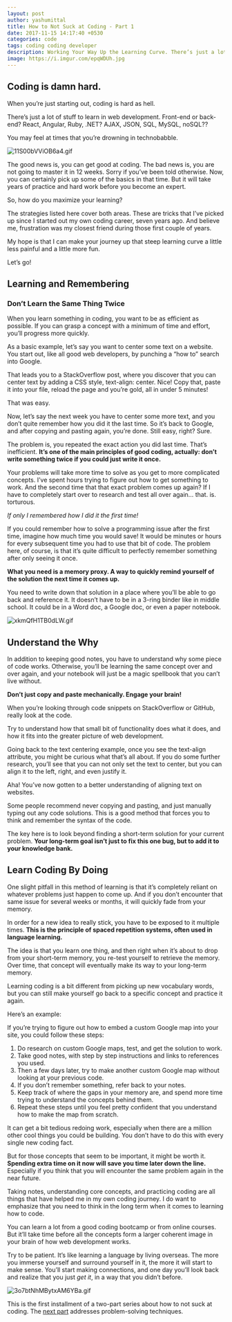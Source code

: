 ```yaml
---
layout: post
author: yashumittal
title: How to Not Suck at Coding - Part 1
date: 2017-11-15 14:17:40 +0530
categories: code
tags: coding coding developer
description: Working Your Way Up the Learning Curve. There’s just a lot of stuff to learn in web development. Front-end or back-end? React, Angular, Ruby, .NET? AJAX, JSON, SQL, MySQL, noSQL??
image: https://i.imgur.com/epqWDUh.jpg
---
```


## Coding is damn hard.

When you’re just starting out, coding is hard as hell.

There’s just a lot of stuff to learn in web development. Front-end or back-end? React, Angular, Ruby, .NET? AJAX, JSON, SQL, MySQL, noSQL??

You may feel at times that you’re drowning in technobabble.

![11S00bVViOB6a4.gif](https://i.imgur.com/hebZ5qT.gif)

The good news is, you can get good at coding. The bad news is, you are not going to master it in 12 weeks. Sorry if you’ve been told otherwise. Now, you can certainly pick up some of the basics in that time. But it will take years of practice and hard work before you become an expert.

So, how do you maximize your learning?

The strategies listed here cover both areas. These are tricks that I’ve picked up since I started out my own coding career, seven years ago. And believe me, frustration was my closest friend during those first couple of years.

My hope is that I can make your journey up that steep learning curve a little less painful and a little more fun.

Let’s go!

## Learning and Remembering

### Don’t Learn the Same Thing Twice

When you learn something in coding, you want to be as efficient as possible. If you can grasp a concept with a minimum of time and effort, you’ll progress more quickly.

As a basic example, let’s say you want to center some text on a website. You start out, like all good web developers, by punching a “how to” search into Google.

That leads you to a StackOverflow post, where you discover that you can center text by adding a CSS style, text-align: center. Nice! Copy that, paste it into your file, reload the page and you’re gold, all in under 5 minutes!

That was easy.

Now, let’s say the next week you have to center some more text, and you don’t quite remember how you did it the last time. So it’s back to Google, and after copying and pasting again, you’re done. Still easy, right? Sure.

The problem is, you repeated the exact action you did last time. That’s inefficient. **It’s one of the main principles of good coding, actually: don’t write something twice if you could just write it once.**

Your problems will take more time to solve as you get to more complicated concepts. I’ve spent hours trying to figure out how to get something to work. And the second time that that exact problem comes up again? If I have to completely start over to research and test all over again… that. is. torturous.

*If only I remembered how I did it the first time!*

If you could remember how to solve a programming issue after the first time, imagine how much time you would save! It would be minutes or hours for every subsequent time you had to use that bit of code.
The problem here, of course, is that it’s quite difficult to perfectly remember something after only seeing it once.

**What you need is a memory proxy. A way to quickly remind yourself of the solution the next time it comes up.**

You need to write down that solution in a place where you’ll be able to go back and reference it. It doesn’t have to be in a 3-ring binder like in middle school. It could be in a Word doc, a Google doc, or even a paper notebook.

![xkmQfH1TB0dLW.gif](https://i.imgur.com/5gH3VN1.gif)

## Understand the Why

In addition to keeping good notes, you have to understand why some piece of code works. Otherwise, you’ll be learning the same concept over and over again, and your notebook will just be a magic spellbook that you can’t live without.

**Don’t just copy and paste mechanically. Engage your brain!**

When you’re looking through code snippets on StackOverflow or GitHub, really look at the code.

Try to understand how that small bit of functionality does what it does, and how it fits into the greater picture of web development.

Going back to the text centering example, once you see the text-align attribute, you might be curious what that’s all about. If you do some further research, you’ll see that you can not only set the text to center, but you can align it to the left, right, and even justify it.

Aha! You’ve now gotten to a better understanding of aligning text on websites.

Some people recommend never copying and pasting, and just manually typing out any code solutions. This is a good method that forces you to think and remember the syntax of the code.

The key here is to look beyond finding a short-term solution for your current problem. **Your long-term goal isn’t just to fix this one bug, but to add it to your knowledge bank.**

## Learn Coding By Doing

One slight pitfall in this method of learning is that it’s completely reliant on whatever problems just happen to come up. And if you don’t encounter that same issue for several weeks or months, it will quickly fade from your memory.

In order for a new idea to really stick, you have to be exposed to it multiple times. **This is the principle of spaced repetition systems, often used in language learning.**

The idea is that you learn one thing, and then right when it’s about to drop from your short-term memory, you re-test yourself to retrieve the memory. Over time, that concept will eventually make its way to your long-term memory.

Learning coding is a bit different from picking up new vocabulary words, but you can still make yourself go back to a specific concept and practice it again.

Here’s an example:

If you’re trying to figure out how to embed a custom Google map into your site, you could follow these steps:

1. Do research on custom Google maps, test, and get the solution to work.
2. Take good notes, with step by step instructions and links to references you used.
3. Then a few days later, try to make another custom Google map without looking at your previous code.
4. If you don’t remember something, refer back to your notes.
5. Keep track of where the gaps in your memory are, and spend more time trying to understand the concepts behind them.
6. Repeat these steps until you feel pretty confident that you understand how to make the map from scratch.

It can get a bit tedious redoing work, especially when there are a million other cool things you could be building. You don’t have to do this with every single new coding fact.

But for those concepts that seem to be important, it might be worth it. **Spending extra time on it now will save you time later down the line.** Especially if you think that you will encounter the same problem again in the near future.

Taking notes, understanding core concepts, and practicing coding are all things that have helped me in my own coding journey. I do want to emphasize that you need to think in the long term when it comes to learning how to code.

You can learn a lot from a good coding bootcamp or from online courses. But it’ll take time before all the concepts form a larger coherent image in your brain of how web development works.

Try to be patient. It’s like learning a language by living overseas. The more you immerse yourself and surround yourself in it, the more it will start to make sense. You’ll start making connections, and one day you’ll look back and realize that you just *get it*, in a way that you didn’t before.

![3o7btNhMBytxAM6YBa.gif](https://i.imgur.com/oOJX9Ty.gif)

This is the first installment of a two-part series about how to not suck at coding. The [next part](/how-to-not-suck-at-coding-part-2) addresses problem-solving techniques.
